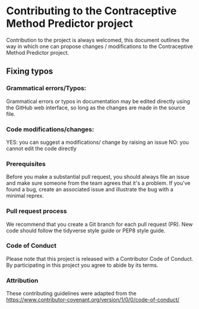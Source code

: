 # Contributing to the Contraceptive Method Predictor project
Contribution to the project is always welcomed, this document outlines the way in which one can propose changes / modifications to the  Contraceptive Method Predictor project.

## Fixing typos
### Grammatical errors/Typos:
Grammatical errors or typos in documentation may be edited directly using the GitHub web interface, so long as the changes are made in the source file.

### Code modifications/changes:
YES: you can suggest a modifications/ change by raising an issue 
NO: you cannot edit the code directly

### Prerequisites
Before you make a substantial pull request, you should always file an issue and make sure someone from the team agrees that it's a problem. If you've found a bug, create an associated issue and illustrate the bug with a minimal reprex.
### Pull request process
We recommend that you create a Git branch for each pull request (PR).
New code should follow the tidyverse style guide or PEP8 style guide.

### Code of Conduct
Please note that this project is released with a Contributor Code of Conduct. By participating in this project you agree to abide by its terms.

### Attribution
These contributing guidelines were adapted from the https://www.contributor-covenant.org/version/1/0/0/code-of-conduct/


